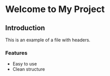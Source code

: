 # Welcome to My Project
## Introduction
This is an example of a file with headers.
### Features
- Easy to use
- Clean structure
